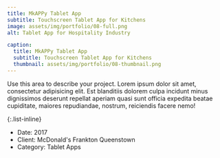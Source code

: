 ```yaml
---
title: MkAPPy Tablet App
subtitle: Touchscreen Tablet App for Kitchens
image: assets/img/portfolio/08-full.png
alt: Tablet App for Hospitality Industry

caption:
  title: MkAPPy Tablet App
  subtitle: Touchscreen Tablet App for Kitchens
  thumbnail: assets/img/portfolio/08-thumbnail.png
---
```

Use this area to describe your project. Lorem ipsum dolor sit amet, consectetur adipisicing elit. Est blanditiis dolorem culpa incidunt minus dignissimos deserunt repellat aperiam quasi sunt officia expedita beatae cupiditate, maiores repudiandae, nostrum, reiciendis facere nemo!

{:.list-inline}
- Date: 2017
- Client: McDonald's Frankton Queenstown
- Category: Tablet Apps

